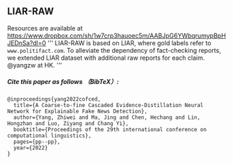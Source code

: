 ## LIAR-RAW 
Resources are available at https://www.dropbox.com/sh/1w7crp3hauoec5m/AABJpG6YWbqrumypBpHJEDnSa?dl=0
'''
LIAR-RAW is based on LIAR, where gold labels refer to `www.politifact.com`. 
To alleviate the dependency of fact-checking reports, we extended LIAR dataset with additional raw reports for each claim. @yangzw at HK. 
'''

##### Cite this paper as follows （BibTeX）: 

```
@inproceedings{yang2022cofced,
  title={A Coarse-to-fine Cascaded Evidence-Distillation Neural Network for Explainable Fake News Detection},
  author={Yang, Zhiwei and Ma, Jing and Chen, Hechang and Lin, Hongzhan and Luo, Ziyang and Chang Yi},
  booktitle={Proceedings of the 29th international conference on computational linguistics},
  pages={pp--pp},
  year={2022}
}
```